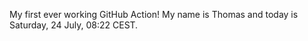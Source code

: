 My first ever working GitHub Action!
My name is Thomas and today is Saturday, 24 July, 08:22 CEST. 
